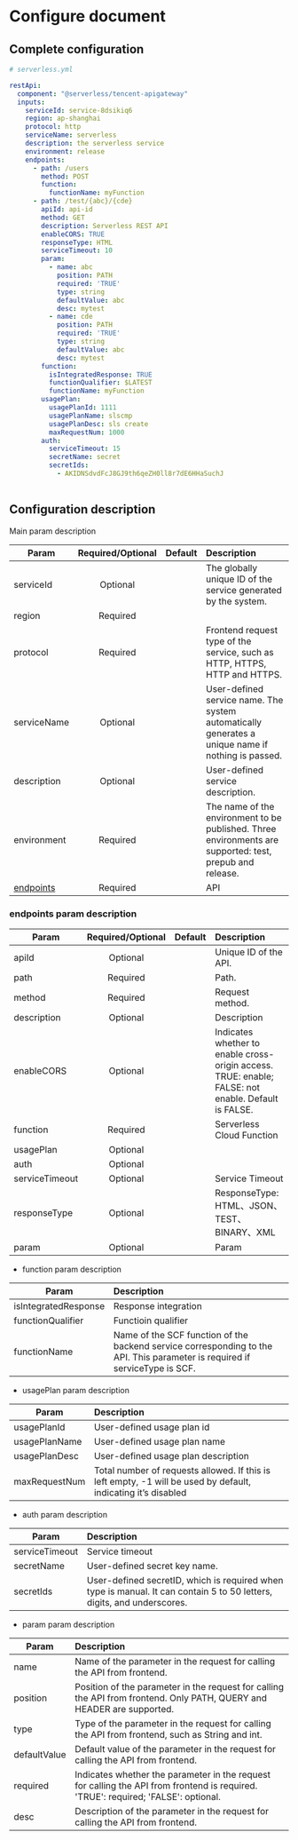 # Configure document

## Complete configuration

```yml
# serverless.yml

restApi:
  component: "@serverless/tencent-apigateway"
  inputs:
    serviceId: service-8dsikiq6
    region: ap-shanghai
    protocol: http
    serviceName: serverless
    description: the serverless service
    environment: release
    endpoints:
      - path: /users
        method: POST
        function:
          functionName: myFunction
      - path: /test/{abc}/{cde}
        apiId: api-id
        method: GET
        description: Serverless REST API
        enableCORS: TRUE
        responseType: HTML
        serviceTimeout: 10
        param:
          - name: abc
            position: PATH
            required: 'TRUE'
            type: string
            defaultValue: abc
            desc: mytest
          - name: cde
            position: PATH
            required: 'TRUE'
            type: string
            defaultValue: abc
            desc: mytest
        function:
          isIntegratedResponse: TRUE
          functionQualifier: $LATEST
          functionName: myFunction
        usagePlan:
          usagePlanId: 1111
          usagePlanName: slscmp
          usagePlanDesc: sls create
          maxRequestNum: 1000
        auth:
          serviceTimeout: 15
          secretName: secret
          secretIds:
            - AKIDNSdvdFcJ8GJ9th6qeZH0ll8r7dE6HHaSuchJ
         
```

## Configuration description

Main param description

| Param        | Required/Optional    |  Default    |  Description |
| --------     | :-----:              | :----:      |  :----      |
| serviceId       | Optional             | | The globally unique ID of the service generated by the system. |
| region | Required             |             |  |
| protocol  | Required             |             | Frontend request type of the service, such as HTTP, HTTPS, HTTP and HTTPS. |
| serviceName    | Optional             |             | User-defined service name. The system automatically generates a unique name if nothing is passed. |
| description         | Optional             |             | User-defined service description. |
| environment         | Required             |             | The name of the environment to be published. Three environments are supported: test, prepub and release. |
| [endpoints](#endpoints-param-description) | Required             |             | API |


### endpoints param description

| Param        | Required/Optional    |  Default    |  Description |
| --------     | :-----:              | :----:      |  :----      |
| apiId      | Optional             |          | Unique ID of the API. |
| path   | Required             |         | Path. |
| method  | Required             |             | Request method. |
| description    | Optional             |             | Description |
| enableCORS    | Optional             |             | Indicates whether to enable cross-origin access. TRUE: enable; FALSE: not enable. Default is FALSE. |
| function    | Required             |             | Serverless Cloud Function |
| usagePlan    | Optional             |             |  |
| auth    | Optional             |             | |
| serviceTimeout         | Optional             |             | Service Timeout |
| responseType         | Optional             |             |  ResponseType: HTML、JSON、TEST、BINARY、XML |
| param        | Optional             |             | Param |

* function param description

| Param        |   Description |
| --------     |   :----      |
| isIntegratedResponse    |  Response integration |
| functionQualifier    |  Functioin  qualifier |
| functionName    |   Name of the SCF function of the backend service corresponding to the API. This parameter is required if serviceType is SCF. |


* usagePlan param description

| Param        |  Description |
| --------     |   :----      |
| usagePlanId | User-defined usage plan id |
| usagePlanName | User-defined usage plan name |
| usagePlanDesc | User-defined usage plan description |
| maxRequestNum | Total number of requests allowed. If this is left empty, -1 will be used by default, indicating it’s disabled |


* auth param description

| Param        |  Description |
| --------     |   :----      |
| serviceTimeout     |  Service timeout|
| secretName        | User-defined secret key name. |
| secretIds        | User-defined secretID, which is required when type is manual. It can contain 5 to 50 letters, digits, and underscores. |


* param param description

| Param        |  Description |
| --------     |   :----      |
| name     |  Name of the parameter in the request for calling the API from frontend.|
| position        | Position of the parameter in the request for calling the API from frontend. Only PATH, QUERY and HEADER are supported. |
| type        | Type of the parameter in the request for calling the API from frontend, such as String and int. |
| defaultValue        | Default value of the parameter in the request for calling the API from frontend. |
| required        | Indicates whether the parameter in the request for calling the API from frontend is required. 'TRUE': required; 'FALSE': optional. |
| desc        | Description of the parameter in the request for calling the API from frontend. |
